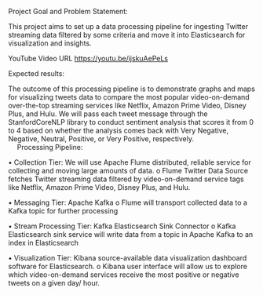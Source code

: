 Project Goal and Problem Statement:

This project aims to set up a data processing pipeline for ingesting Twitter streaming data filtered by some criteria and move it into Elasticsearch for visualization and insights.

YouTube Video URL
https://youtu.be/ijskuAePeLs

Expected results:

The outcome of this processing pipeline is to demonstrate graphs and maps for visualizing tweets data to compare the most popular video-on-demand over-the-top streaming services like Netflix, Amazon Prime Video, Disney Plus, and Hulu. We will pass each tweet message through the StanfordCoreNLP library to conduct sentiment analysis that scores it from 0 to 4 based on whether the analysis comes back with Very Negative, Negative, Neutral, Positive, or Very Positive, respectively.	
 
Processing Pipeline:

•	Collection Tier: We will use Apache Flume distributed, reliable service for collecting and moving large amounts of data.
o	Flume Twitter Data Source fetches Twitter streaming data filtered by video-on-demand service tags like Netflix, Amazon Prime Video, Disney Plus, and Hulu.

•	Messaging Tier: Apache Kafka
o	Flume will transport collected data to a Kafka topic for further processing

•	Stream Processing Tier: Kafka Elasticsearch Sink Connector
o	Kafka Elasticsearch sink service will write data from a topic in Apache Kafka to an index in Elasticsearch

•	Visualization Tier: Kibana source-available data visualization dashboard software for Elasticsearch.
o	Kibana user interface will allow us to explore which video-on-demand services receive the most positive or negative tweets on a given day/ hour.	
